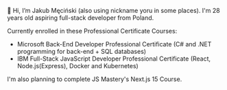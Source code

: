 👋 Hi, I’m Jakub Męciński (also using nickname yoru in some places). I'm 28 years old aspiring full-stack developer from Poland.

Currently enrolled in these Professional Certificate Courses:

- Microsoft Back-End Developer Professional Certificate (C# and .NET programming for back-end + SQL databases)
- IBM Full-Stack JavaScript Developer Professional Certificate (React, Node.js(Express), Docker and Kubernetes)

I'm also planning to complete JS Mastery's Next.js 15 Course.


<!---
jmecinski/jmecinski is a ✨ special ✨ repository because its `README.md` (this file) appears on your GitHub profile.
You can click the Preview link to take a look at your changes.
--->
